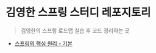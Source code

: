 # 김영한 스프링 스터디 레포지토리

> 김영한의 스프링 로드맵 실습 후 코드 정리하는 곳
+ [스프링의 핵심 원리 - 기본](https://github.com/tjgustjr30723/inflearnSpring/tree/main/core)
